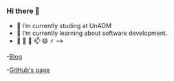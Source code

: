 ### Hi there 👋

- 🔭 I’m currently studing at UnADM
- 🌱 I’m currently learning about software development.
- 👯 🤔 💬 📫 😄 ⚡
-->

-[Blog](https://yaxelay.blogspot.com)

-[GitHub's page](https://lexannotations.github.io)
